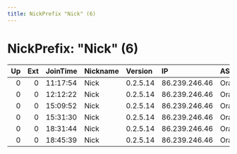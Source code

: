 ```yaml
---
title: NickPrefix "Nick" (6)
---
```


# NickPrefix: "Nick" (6)

|   Up |   Ext | JoinTime   | Nickname   | Version   | IP            | AS     | CC   |   ORp |   Dirp | OS    | Contact   |   eFamMembers |
|-----:|------:|:-----------|:-----------|:----------|:--------------|:-------|:-----|------:|-------:|:------|:----------|--------------:|
|    0 |     0 | 11:17:54   | Nick       | 0.2.5.14  | 86.239.246.46 | Orange | fr   |  9001 |      0 | Linux | None      |             1 |
|    0 |     0 | 12:12:22   | Nick       | 0.2.5.14  | 86.239.246.46 | Orange | fr   |  9001 |      0 | Linux | None      |             1 |
|    0 |     0 | 15:09:52   | Nick       | 0.2.5.14  | 86.239.246.46 | Orange | fr   |  9001 |      0 | Linux | None      |             1 |
|    0 |     0 | 15:31:30   | Nick       | 0.2.5.14  | 86.239.246.46 | Orange | fr   |  9001 |      0 | Linux | None      |             1 |
|    0 |     0 | 18:31:44   | Nick       | 0.2.5.14  | 86.239.246.46 | Orange | fr   |  9001 |      0 | Linux | None      |             1 |
|    0 |     0 | 18:45:39   | Nick       | 0.2.5.14  | 86.239.246.46 | Orange | fr   |  9001 |      0 | Linux | None      |             1 |
